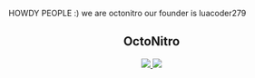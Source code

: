 HOWDY PEOPLE :)
we are octonitro our founder is luacoder279

<h2 align="center">OctoNitro</h2>
<p align="center">
  <a href="https://github.com/OctoNitro/OctoEditor"><img src="https://github-readme-stats.vercel.app/api/pin/?username=OctoNitro&repo=redir.ON&title_color=FF0000&text_color=9f9f9f&bg_color=00000000&hide_border=true&icon_color=4F8CC9&show_owner=true"> 
  </a>
  <a href="https://github.com/OctoNitro/OctoEditor"><img src="https://github-readme-stats.vercel.app/api/pin/?username=OctoNitro&repo=OctoEditor&title_color=FF0000&text_color=9f9f9f&bg_color=00000000&hide_border=true&icon_color=4F8CC9&show_owner=true"> 
  </a>
</p>
